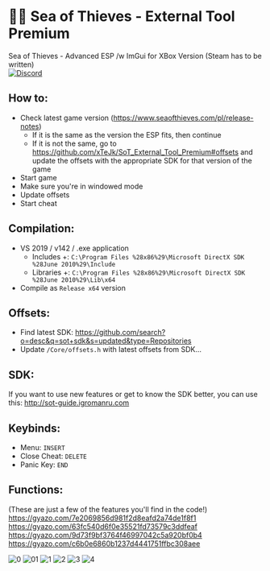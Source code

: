 # 🏴‍☠️ Sea of Thieves - External Tool Premium
Sea of Thieves - Advanced ESP /w ImGui for XBox Version (Steam has to be written)  
[![Discord](https://img.shields.io/discord/748288505507217428.svg?label=&logo=discord&logoColor=ffffff&color=7389D8&labelColor=6A7EC2)](https://discord.gg/AEfuvwT)
  
  
## How to:
- Check latest game version (https://www.seaofthieves.com/pl/release-notes)
  - If it is the same as the version the ESP fits, then continue
  - If it is not the same, go to https://github.com/xTeJk/SoT_External_Tool_Premium#offsets and update the offsets with the appropriate SDK for that version of the game
- Start game
- Make sure you're in windowed mode
- Update offsets
- Start cheat
  
## Compilation:
- VS 2019 / v142 / .exe application
	- Includes +: `C:\Program Files %28x86%29\Microsoft DirectX SDK %28June 2010%29\Include`
	- Libraries +: `C:\Program Files %28x86%29\Microsoft DirectX SDK %28June 2010%29\Lib\x64`
- Compile as `Release x64` version
  
## Offsets:
- Find latest SDK: https://github.com/search?o=desc&q=sot+sdk&s=updated&type=Repositories
- Update `/Core/offsets.h` with latest offsets from SDK...
  
## SDK:
If you want to use new features or get to know the SDK better, you can use this: http://sot-guide.igromanru.com

## Keybinds:
- Menu: `INSERT`
- Close Cheat: `DELETE`
- Panic Key: `END`

## Functions:
(These are just a few of the features you'll find in the code!)
https://gyazo.com/7e2069856d981f2d8eafd2a74de1f8f1  
https://gyazo.com/63fc540d6f0e35521fd73579c3ddfeaf  
https://gyazo.com/9d73f9bf3764f46997042c5a920bf0b4  
https://gyazo.com/c6b0e6860b1237d4441751ffbc308aee  
  
![0](https://cdn.discordapp.com/attachments/834803478085369856/871043700346732544/unknown.png)
![01](https://cdn.discordapp.com/attachments/834803478085369856/865970038792126494/unknown.png)
![1](https://cdn.discordapp.com/attachments/834803478085369856/871130743307390986/unknown.png)
![2](https://cdn.discordapp.com/attachments/834803478085369856/871201388305211442/unknown.png)
![3](https://cdn.discordapp.com/attachments/834803478085369856/872519585964888155/unknown.png)
![4](https://cdn.discordapp.com/attachments/834803478085369856/871130859854512158/unknown.png)
